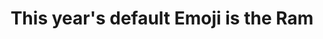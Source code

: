 ---
title: This year's default Emoji is the Ram
emoji: 🐏
emojipedia: https://emojipedia.org/ram/
year: 2021
---